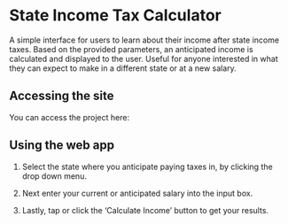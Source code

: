 # State Income Tax Calculator
A simple interface for users to learn about their income after state income taxes. Based on the provided parameters, an anticipated income is calculated and displayed to the user. Useful for anyone interested in what they can expect to make in a different state or at a new salary.

## Accessing the site

You can access the project here:

## Using the web app

1) Select the state where you anticipate paying taxes in, by clicking the drop down menu. 

2) Next enter your current or anticipated salary into the input box.

3) Lastly, tap or click the ‘Calculate Income’ button to get your results.
